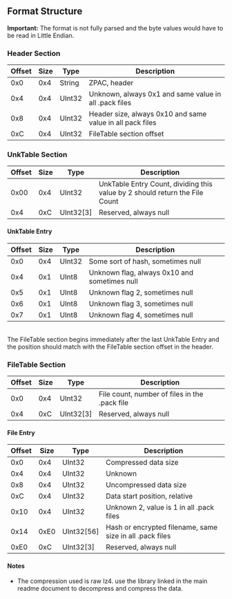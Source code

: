 ## Format Structure

**Important:** The format is not fully parsed and the byte values would have to be read in Little Endian.

### Header Section
| Offset | Size | Type | Description |
| --- | --- | --- | --- |
| 0x0 | 0x4  | String | ZPAC, header |
| 0x4 | 0x4 | UInt32 | Unknown, always 0x1 and same value in all .pack files |
| 0x8 | 0x4 | UInt32 | Header size, always 0x10 and same value in all pack files |
| 0xC | 0x4 | UInt32 | FileTable section offset |


### UnkTable Section
| Offset | Size | Type | Description |
| --- | --- | --- | --- |
| 0x00 | 0x4  | UInt32 | UnkTable Entry Count, dividing this value by 2 should return the File Count |
| 0x4 | 0xC | UInt32[3] | Reserved, always null |

#### UnkTable Entry
| Offset | Size | Type | Description |
| --- | --- | --- | --- |
| 0x0 | 0x4 | UInt32 | Some sort of hash, sometimes null |
| 0x4 | 0x1 | UInt8 | Unknown flag, always 0x10 and sometimes null |
| 0x5 | 0x1 | UInt8 | Unknown flag 2, sometimes null |
| 0x6 | 0x1 | UInt8 | Unknown flag 3, sometimes null |
| 0x7 | 0x1 | UInt8 | Unknown flag 4, sometimes null |

<br> The FileTable section begins immediately after the last UnkTable Entry and the position should match with the FileTable section offset in the header.


### FileTable Section
| Offset | Size | Type | Description |
| --- | --- | --- | --- |
| 0x0 | 0x4 | UInt32 | File count, number of files in the .pack file |
| 0x4 | 0xC | UInt32[3] | Reserved, always null |

#### File Entry
| Offset | Size | Type | Description |
| --- | --- | --- | --- |
| 0x0 | 0x4 | UInt32 | Compressed data size |
| 0x4 | 0x4 | UInt32 | Unknown |
| 0x8 | 0x4 | UInt32 | Uncompressed data size |
| 0xC | 0x4 | UInt32 | Data start position, relative |
| 0x10 | 0x4 | UInt32 | Unknown 2, value is 1 in all .pack files |
| 0x14 | 0xE0 | UInt32[56] | Hash or encrypted filename, same size in all .pack files |
| 0xE0 | 0xC | UInt32[3] | Reserved, always null |

#### Notes
- The compression used is raw lz4. use the library linked in the main readme document to decompress and compress the data.